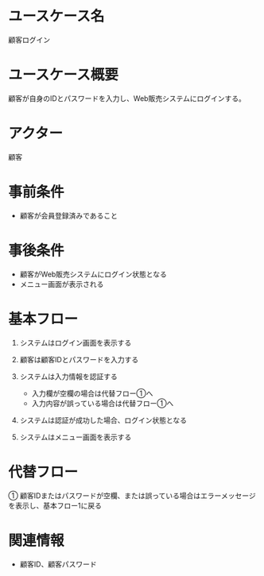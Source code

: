 # ユースケース名
顧客ログイン

# ユースケース概要
顧客が自身のIDとパスワードを入力し、Web販売システムにログインする。

# アクター
顧客

# 事前条件
- 顧客が会員登録済みであること

# 事後条件
- 顧客がWeb販売システムにログイン状態となる
- メニュー画面が表示される

# 基本フロー
1. システムはログイン画面を表示する
2. 顧客は顧客IDとパスワードを入力する
3. システムは入力情報を認証する
    - 入力欄が空欄の場合は代替フロー①へ  
    - 入力内容が誤っている場合は代替フロー①へ

4. システムは認証が成功した場合、ログイン状態となる
5. システムはメニュー画面を表示する

# 代替フロー
① 顧客IDまたはパスワードが空欄、または誤っている場合はエラーメッセージを表示し、基本フロー1に戻る

# 関連情報
- 顧客ID、顧客パスワード